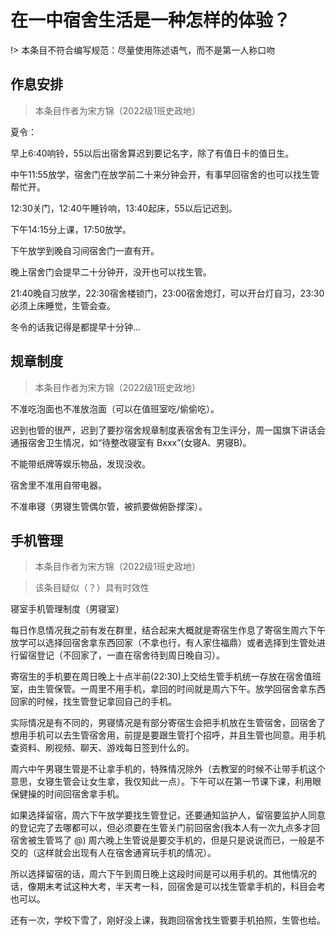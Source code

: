 # 在一中宿舍生活是一种怎样的体验？

!> 本条目不符合编写规范：尽量使用陈述语气，而不是第一人称口吻

## 作息安排

> 本条目作者为宋方锦（2022级1班史政地）

夏令：

早上6:40响铃，55以后出宿舍算迟到要记名字，除了有值日卡的值日生。

中午11:55放学，宿舍门在放学前二十来分钟会开，有事早回宿舍的也可以找生管帮忙开。

12:30关门，12:40午睡铃响，13:40起床，55以后记迟到。

下午14:15分上课，17:50放学。

下午放学到晚自习间宿舍门一直有开。

晚上宿舍门会提早二十分钟开，没开也可以找生管。

21:40晚自习放学，22:30宿舍楼锁门，23:00宿舍熄灯，可以开台灯自习，23:30必须上床睡觉，生管会查。

冬令的话我记得是都提早十分钟...

## 规章制度

> 本条目作者为宋方锦（2022级1班史政地）

不准吃泡面也不准放泡面（可以在值班室吃/偷偷吃）。

迟到也管的很严，迟到了要抄宿舍规章制度表宿舍有卫生评分，周一国旗下讲话会通报宿舍卫生情况，如“待整改寝室有 Bxxx”(女寝A、男寝B)。

不能带纸牌等娱乐物品，发现没收。

宿舍里不准用自带电器。

不准串寝（男寝生管偶尔管，被抓要做俯卧撑深）。

## 手机管理

> 本条目作者为宋方锦（2022级1班史政地）

> 该条目疑似（？）具有时效性

寝室手机管理制度（男寝室）

每日作息情况我之前有发在群里，结合起来大概就是寄宿生作息了寄宿生周六下午放学可以选择回宿舍拿东西回家（不拿也行，有人家住福鼎）或者选择到生管处进行留宿登记（不回家了，一直在宿舍待到周日晚自习）。

寄宿生的手机要在周日晚上十点半前(22:30)上交给生管手机统一存放在宿舍值班室，由生管保管。一周里不用手机，拿回的时间就是周六下午。放学回宿舍拿东西回家的时候，找生管登记拿回自己的手机。

实际情况是有不同的，男寝情况是有部分寄宿生会把手机放在生管宿舍，回宿舍了想用手机可以去生管宿舍用，前提是要跟生管打个招呼，并且生管也同意。用手机查资料、刷视频、聊天、游戏每日签到什么的。

周六中午男寝生管是不让拿手机的，特殊情况除外（去教室的时候不让带手机这个意思，女寝生管会让女生拿，我仅知此一点）。下午可以在第一节课下课，利用眼保健操的时间回宿舍拿手机。

如果选择留宿，周六下午放学要找生管登记，还要通知监护人，留宿要监护人同意的登记完了去哪都可以，但必须要在生管关门前回宿舍(我本人有一次九点多才回宿舍被生管骂了 @)
周六晚上生管说是要交手机的，但是只是说说而已，一般是不交的（这样就会出现有人在宿舍通宵玩手机的情况）。

所以选择留宿的话，周六下午到周日晚上这段时间是可以用手机的。其他情况的话，像期末考试这种大考，半天考一科，回宿舍是可以找生管拿手机的，科目会考也可以。

还有一次，学校下雪了，刚好没上课，我跑回宿舍找生管要手机拍照，生管也给。
